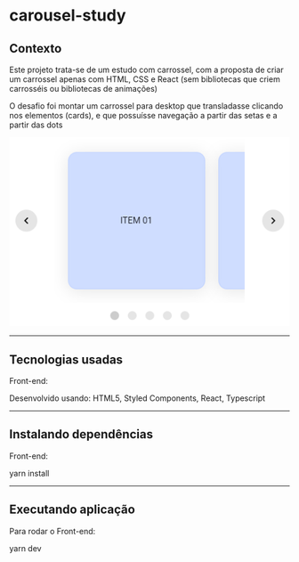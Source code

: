 # carousel-study

## Contexto

Este projeto trata-se de um estudo com carrossel, com a proposta de criar um carrossel apenas com HTML, CSS e React (sem bibliotecas que criem carrosséis ou bibliotecas de animações)

O desafio foi montar um carrossel para desktop que transladasse clicando nos elementos (cards), e que possuísse navegação a partir das setas e a partir das dots

<img src="./src/assets/images/img-carousel.png">

<hr>

## Tecnologias usadas

Front-end:

Desenvolvido usando: HTML5, Styled Components, React, Typescript

<hr>

## Instalando dependências

Front-end:

yarn install

<hr>

## Executando aplicação

Para rodar o Front-end:

yarn dev
